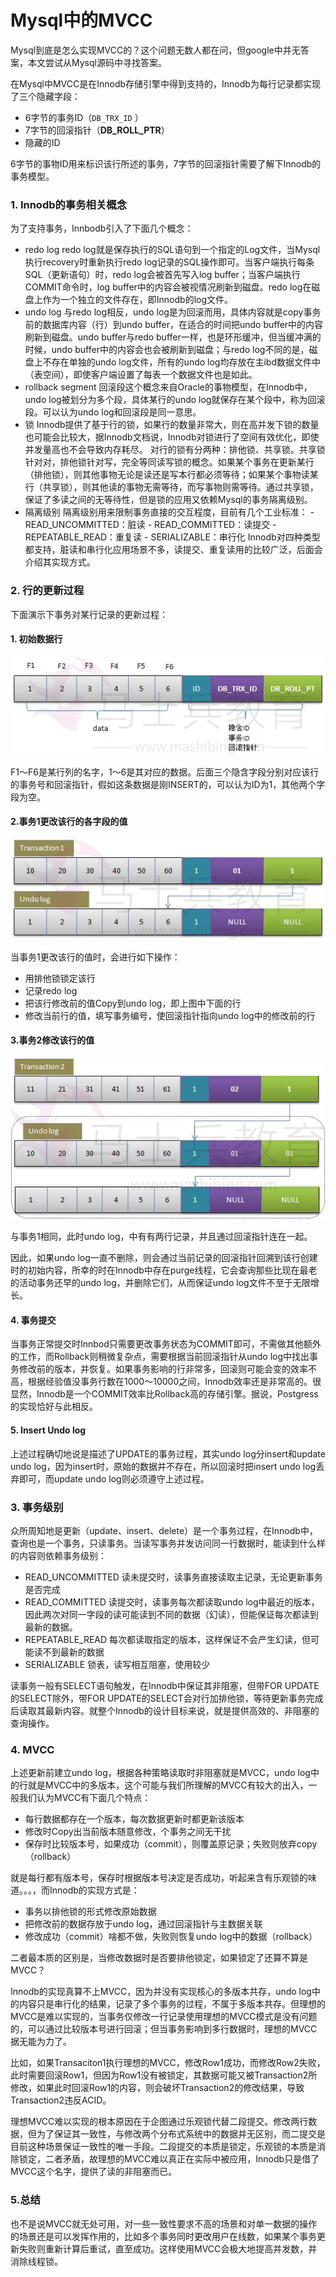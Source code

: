 # Mysql中的MVCC



 Mysql到底是怎么实现MVCC的？这个问题无数人都在问，但google中并无答案，本文尝试从Mysql源码中寻找答案。

 在Mysql中MVCC是在Innodb存储引擎中得到支持的，Innodb为每行记录都实现了三个隐藏字段：



- 6字节的事务ID（`DB_TRX_ID` ）
- 7字节的回滚指针（**DB_ROLL_PTR**）
- 隐藏的ID

6字节的事物ID用来标识该行所述的事务，7字节的回滚指针需要了解下Innodb的事务模型。

### 1. Innodb的事务相关概念

为了支持事务，Innbodb引入了下面几个概念：

- redo log
  redo log就是保存执行的SQL语句到一个指定的Log文件，当Mysql执行recovery时重新执行redo log记录的SQL操作即可。当客户端执行每条SQL（更新语句）时，redo log会被首先写入log buffer；当客户端执行COMMIT命令时，log buffer中的内容会被视情况刷新到磁盘。redo log在磁盘上作为一个独立的文件存在，即Innodb的log文件。
- undo log
  与redo log相反，undo log是为回滚而用，具体内容就是copy事务前的数据库内容（行）到undo buffer，在适合的时间把undo buffer中的内容刷新到磁盘。undo buffer与redo buffer一样，也是环形缓冲，但当缓冲满的时候，undo buffer中的内容会也会被刷新到磁盘；与redo log不同的是，磁盘上不存在单独的undo log文件，所有的undo log均存放在主ibd数据文件中（表空间），即使客户端设置了每表一个数据文件也是如此。
- rollback segment
  回滚段这个概念来自Oracle的事物模型，在Innodb中，undo log被划分为多个段，具体某行的undo log就保存在某个段中，称为回滚段。可以认为undo log和回滚段是同一意思。
- 锁
  Innodb提供了基于行的锁，如果行的数量非常大，则在高并发下锁的数量也可能会比较大，据Innodb文档说，Innodb对锁进行了空间有效优化，即使并发量高也不会导致内存耗尽。
  对行的锁有分两种：排他锁、共享锁。共享锁针对对，排他锁针对写，完全等同读写锁的概念。如果某个事务在更新某行（排他锁），则其他事物无论是读还是写本行都必须等待；如果某个事物读某行（共享锁），则其他读的事物无需等待，而写事物则需等待。通过共享锁，保证了多读之间的无等待性，但是锁的应用又依赖Mysql的事务隔离级别。
- 隔离级别
  隔离级别用来限制事务直接的交互程度，目前有几个工业标准：
  \- READ_UNCOMMITTED：脏读
  \- READ_COMMITTED：读提交
  \- REPEATABLE_READ：重复读
  \- SERIALIZABLE：串行化
  Innodb对四种类型都支持，脏读和串行化应用场景不多，读提交、重复读用的比较广泛，后面会介绍其实现方式。

### 2. 行的更新过程

下面演示下事务对某行记录的更新过程：

#### 1. 初始数据行

![0_1314941383D0D8](Mysql中的MVCC.assets/0_1314941383D0D8.png)

F1～F6是某行列的名字，1～6是其对应的数据。后面三个隐含字段分别对应该行的事务号和回滚指针，假如这条数据是刚INSERT的，可以认为ID为1，其他两个字段为空。

#### 2.事务1更改该行的各字段的值

![0_1314942146opRN](Mysql中的MVCC.assets/0_1314942146opRN.png)

当事务1更改该行的值时，会进行如下操作：

- 用排他锁锁定该行
- 记录redo log
- 把该行修改前的值Copy到undo log，即上图中下面的行
- 修改当前行的值，填写事务编号，使回滚指针指向undo log中的修改前的行

#### 3.事务2修改该行的值

![0_1314943023gBpa](Mysql中的MVCC.assets/0_1314943023gBpa.png)

与事务1相同，此时undo log，中有有两行记录，并且通过回滚指针连在一起。

因此，如果undo log一直不删除，则会通过当前记录的回滚指针回溯到该行创建时的初始内容，所幸的时在Innodb中存在purge线程，它会查询那些比现在最老的活动事务还早的undo log，并删除它们，从而保证undo log文件不至于无限增长。

#### 4. 事务提交

当事务正常提交时Innbod只需要更改事务状态为COMMIT即可，不需做其他额外的工作，而Rollback则稍微复杂点，需要根据当前回滚指针从undo log中找出事务修改前的版本，并恢复。如果事务影响的行非常多，回滚则可能会变的效率不高，根据经验值没事务行数在1000～10000之间，Innodb效率还是非常高的。很显然，Innodb是一个COMMIT效率比Rollback高的存储引擎。据说，Postgress的实现恰好与此相反。

#### 5. Insert Undo log

上述过程确切地说是描述了UPDATE的事务过程，其实undo log分insert和update undo log，因为insert时，原始的数据并不存在，所以回滚时把insert undo log丢弃即可，而update undo log则必须遵守上述过程。

### 3. 事务级别

众所周知地是更新（update、insert、delete）是一个事务过程，在Innodb中，查询也是一个事务，只读事务。当读写事务并发访问同一行数据时，能读到什么样的内容则依赖事务级别：

- READ_UNCOMMITTED
  读未提交时，读事务直接读取主记录，无论更新事务是否完成
- READ_COMMITTED
  读提交时，读事务每次都读取undo log中最近的版本，因此两次对同一字段的读可能读到不同的数据（幻读），但能保证每次都读到最新的数据。
- REPEATABLE_READ
  每次都读取指定的版本，这样保证不会产生幻读，但可能读不到最新的数据
- SERIALIZABLE
  锁表，读写相互阻塞，使用较少

读事务一般有SELECT语句触发，在Innodb中保证其非阻塞，但带FOR UPDATE的SELECT除外，带FOR UPDATE的SELECT会对行加排他锁，等待更新事务完成后读取其最新内容。就整个Innodb的设计目标来说，就是提供高效的、非阻塞的查询操作。

### 4. MVCC

上述更新前建立undo log，根据各种策略读取时非阻塞就是MVCC，undo log中的行就是MVCC中的多版本，这个可能与我们所理解的MVCC有较大的出入，一般我们认为MVCC有下面几个特点：

- 每行数据都存在一个版本，每次数据更新时都更新该版本
- 修改时Copy出当前版本随意修改，个事务之间无干扰
- 保存时比较版本号，如果成功（commit），则覆盖原记录；失败则放弃copy（rollback）

就是每行都有版本号，保存时根据版本号决定是否成功，听起来含有乐观锁的味道。。。，而Innodb的实现方式是：

- 事务以排他锁的形式修改原始数据
- 把修改前的数据存放于undo log，通过回滚指针与主数据关联
- 修改成功（commit）啥都不做，失败则恢复undo log中的数据（rollback）

二者最本质的区别是，当修改数据时是否要排他锁定，如果锁定了还算不算是MVCC？ 

Innodb的实现真算不上MVCC，因为并没有实现核心的多版本共存，undo log中的内容只是串行化的结果，记录了多个事务的过程，不属于多版本共存。但理想的MVCC是难以实现的，当事务仅修改一行记录使用理想的MVCC模式是没有问题的，可以通过比较版本号进行回滚；但当事务影响到多行数据时，理想的MVCC据无能为力了。

比如，如果Transaciton1执行理想的MVCC，修改Row1成功，而修改Row2失败，此时需要回滚Row1，但因为Row1没有被锁定，其数据可能又被Transaction2所修改，如果此时回滚Row1的内容，则会破坏Transaction2的修改结果，导致Transaction2违反ACID。

理想MVCC难以实现的根本原因在于企图通过乐观锁代替二段提交。修改两行数据，但为了保证其一致性，与修改两个分布式系统中的数据并无区别，而二提交是目前这种场景保证一致性的唯一手段。二段提交的本质是锁定，乐观锁的本质是消除锁定，二者矛盾，故理想的MVCC难以真正在实际中被应用，Innodb只是借了MVCC这个名字，提供了读的非阻塞而已。

### 5.总结

也不是说MVCC就无处可用，对一些一致性要求不高的场景和对单一数据的操作的场景还是可以发挥作用的，比如多个事务同时更改用户在线数，如果某个事务更新失败则重新计算后重试，直至成功。这样使用MVCC会极大地提高并发数，并消除线程锁。